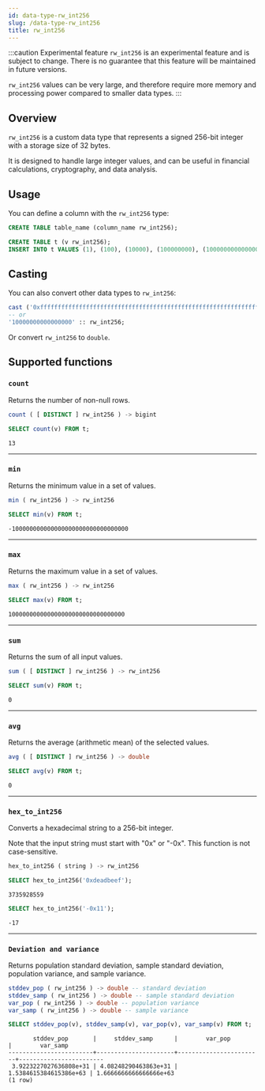 ```yaml
---
id: data-type-rw_int256
slug: /data-type-rw_int256
title: rw_int256
---
```


:::caution Experimental feature
`rw_int256` is an experimental feature and is subject to change. There is no guarantee that this feature will be maintained in future versions.

`rw_int256` values can be very large, and therefore require more memory and processing power compared to smaller data types.
:::

## Overview
`rw_int256` is a custom data type that represents a signed 256-bit integer with a storage size of 32 bytes.

It is designed to handle large integer values, and can be useful in financial calculations, cryptography, and data analysis.

## Usage
You can define a column with the `rw_int256` type:

```sql title=Syntax
CREATE TABLE table_name (column_name rw_int256);
```
```sql title=Example
CREATE TABLE t (v rw_int256);
INSERT INTO t VALUES (1), (100), (10000), (100000000), (10000000000000000), ('100000000000000000000000000000000'), (0), (-1), (-100), (-10000), (-100000000), (-10000000000000000), ('-100000000000000000000000000000000');
```

## Casting

You can also convert other data types to `rw_int256`:

```sql
cast ('0xfffffffffffffffffffffffffffffffffffffffffffffffffffffffffffffffe' AS rw_int256);
-- or
'10000000000000000' :: rw_int256;
```

Or convert `rw_int256` to `double`.

## Supported functions

### `count`

Returns the number of non-null rows.

```sql title=Signature
count ( [ DISTINCT ] rw_int256 ) -> bigint
```

```sql title=Example
SELECT count(v) FROM t;
```
```
13
```
---
### `min`

Returns the minimum value in a set of values.

```sql title=Signature
min ( rw_int256 ) -> rw_int256
```

```sql title=Example
SELECT min(v) FROM t;
```
```
-100000000000000000000000000000000
```
---
### `max`

Returns the maximum value in a set of values.

```sql title=Signature
max ( rw_int256 ) -> rw_int256
```

```sql title=Example
SELECT max(v) FROM t;
```
```
100000000000000000000000000000000
```

---
### `sum`

Returns the sum of all input values.

```sql title=Signature
sum ( [ DISTINCT ] rw_int256 ) -> rw_int256
```

```sql title=Example
SELECT sum(v) FROM t;
```
```
0
```
---
### `avg`

Returns the average (arithmetic mean) of the selected values.

```sql title=Signature
avg ( [ DISTINCT ] rw_int256 ) -> double
```

```sql title=Example
SELECT avg(v) FROM t;
```
```
0
```
---
### `hex_to_int256`

Converts a hexadecimal string to a 256-bit integer.

Note that the input string must start with "0x" or "-0x". This function is not case-sensitive.

```sql title=Signature
hex_to_int256 ( string ) -> rw_int256
```

```sql title=Example-1
SELECT hex_to_int256('0xdeadbeef');
```
```
3735928559
```
```sql title=Example-2
SELECT hex_to_int256('-0x11');
```
```
-17
```
---
### `Deviation and variance`

Returns population standard deviation, sample standard deviation, population variance, and sample variance.

```sql title=Signature
stddev_pop ( rw_int256 ) -> double -- standard deviation
stddev_samp ( rw_int256 ) -> double -- sample standard deviation
var_pop ( rw_int256 ) -> double -- population variance
var_samp ( rw_int256 ) -> double -- sample variance
```

```sql title=Example
SELECT stddev_pop(v), stddev_samp(v), var_pop(v), var_samp(v) FROM t;
```
```
       stddev_pop       |     stddev_samp      |        var_pop         |        var_samp        
------------------------+----------------------+------------------------+------------------------
 3.9223227027636808e+31 | 4.08248290463863e+31 | 1.5384615384615386e+63 | 1.6666666666666666e+63
(1 row)
```
